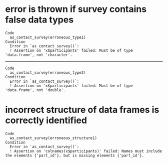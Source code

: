 # error is thrown if survey contains false data types

    Code
      as_contact_survey(erroneous_type1)
    Condition
      Error in `as_contact_survey()`:
      ! Assertion on 'x$participants' failed: Must be of type 'data.frame', not 'character'.

---

    Code
      as_contact_survey(erroneous_type2)
    Condition
      Error in `as_contact_survey()`:
      ! Assertion on 'x$participants' failed: Must be of type 'data.frame', not 'double'.

# incorrect structure of data frames is correctly identified

    Code
      as_contact_survey(erroneous_structure1)
    Condition
      Error in `as_contact_survey()`:
      ! Assertion on 'colnames(x$participants)' failed: Names must include the elements {'part_id'}, but is missing elements {'part_id'}.

